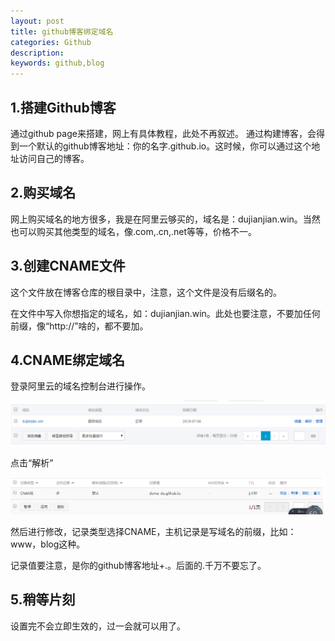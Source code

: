 ```yaml
---
layout: post
title: github博客绑定域名
categories: Github
description: 
keywords: github,blog
---
```


## 1.搭建Github博客

通过github page来搭建，网上有具体教程，此处不再叙述。
通过构建博客，会得到一个默认的github博客地址：你的名字.github.io。这时候，你可以通过这个地址访问自己的博客。

## 2.购买域名

网上购买域名的地方很多，我是在阿里云够买的，域名是：dujianjian.win。当然也可以购买其他类型的域名，像.com,.cn,.net等等，价格不一。

## 3.创建CNAME文件

这个文件放在博客仓库的根目录中，注意，这个文件是没有后缀名的。

在文件中写入你想指定的域名，如：dujianjian.win。此处也要注意，不要加任何前缀，像“http://”啥的，都不要加。

## 4.CNAME绑定域名

登录阿里云的域名控制台进行操作。

![OpenGrok Search and Browse](/images/djj/g1.png)

点击“解析”

![OpenGrok Search and Browse](/images/djj/g2.png)

然后进行修改，记录类型选择CNAME，主机记录是写域名的前缀，比如：www，blog这种。

记录值要注意，是你的github博客地址+.。后面的.千万不要忘了。

## 5.稍等片刻

设置完不会立即生效的，过一会就可以用了。


